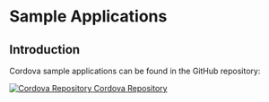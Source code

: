 # Sample Applications 

## Introduction

Cordova sample applications can be found in the GitHub repository:

[![Cordova Repository](@site/static/img/github_50.png)](https://github.com/facephi/sdk-mobile-cordova-samples)<a href="https://github.com/facephi/sdk-mobile-cordova-samples" rel="nofollow"> Cordova Repository</a>


